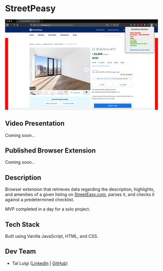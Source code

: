 # StreetPeasy

![StreetPeasy Screenshot](./screenshot.png)

## Video Presentation

Coming soon...

## Published Browser Extension

Coming soon...

## Description

Browser extension that retrieves data regarding the description, highlights, and amenities of a given listing on [StreetEasy.com](https://streeteasy.com), parses it, and checks it against a predetermined checklist.

MVP completed in a day for a solo project.

## Tech Stack

Built using Vanilla JavaScript, HTML, and CSS.

## Dev Team

- Tal Luigi ([LinkedIn](https://www.linkedin.com/in/talluigi) | [GitHub](https://github.com/luigilegion))
